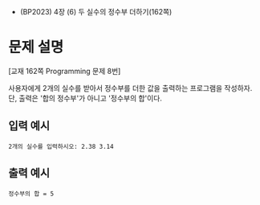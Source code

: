 - (BP2023) 4장 (6) 두 실수의 정수부 더하기(162쪽)
# 문제 설명
[교재 162쪽 Programming 문제 8번]

사용자에게 2개의 실수를 받아서 정수부를 더한 값을 출력하는 프로그램을 작성하자.  
단, 출력은 '합의 정수부'가 아니고 '정수부의 합'이다.

## 입력 예시
```
2개의 실수를 입력하시오: 2.38 3.14
```

## 출력 예시
```
정수부의 합 = 5
```
